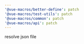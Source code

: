 ```yaml
---
'@vue-macros/better-define': patch
'@vue-macros/test-utils': patch
'@vue-macros/common': patch
'@vue-macros/api': patch
---
```


resolve json file
